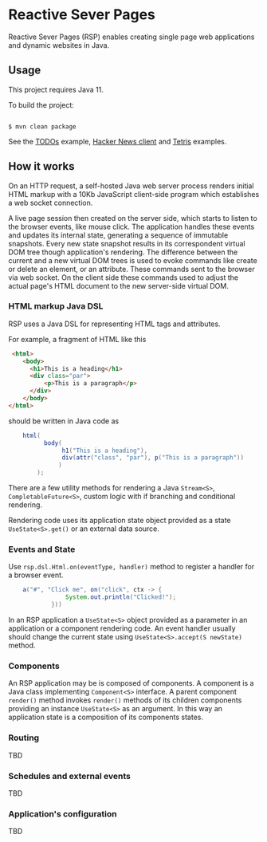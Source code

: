 # Reactive Sever Pages

Reactive Sever Pages (RSP) enables creating single page web applications and dynamic websites in Java.

## Usage

This project requires Java 11. 

To build the project:

```

$ mvn clean package

```

See the [TODOs](https://github.com/vadimv/reactive-server-pages/blob/master/src/main/java/rsp/examples/todos/JettyTodos.java) example,
[Hacker News client](https://github.com/vadimv/reactive-server-pages/blob/master/src/main/java/rsp/examples/hnapi/JettyHn.java)
and [Tetris](https://github.com/vadimv/reactive-server-pages/blob/master/src/main/java/rsp/examples/tetris/Tetris.java) examples.

## How it works

On an HTTP request, a self-hosted Java web server process renders initial HTML markup with a 10Kb JavaScript client-side program which establishes a web socket connection. 

A live page session then created on the server side, which starts to listen to the browser events, like mouse click. 
The application handles these events and updates its internal state, generating a sequence of immutable snapshots. 
Every new state snapshot results in its correspondent virtual DOM tree though application's rendering. 
The difference between the current and a new virtual DOM trees is used to evoke commands like create or delete an element,
or an attribute. These commands sent to the browser via web socket.
On the client side these commands used to adjust the actual page's HTML document to the new server-side virtual DOM.


### HTML markup Java DSL

RSP uses a Java DSL for representing HTML tags and attributes.

For example, a fragment of HTML like this

```html
 <html>    
    <body>
      <h1>This is a heading</h1>
      <div class="par">
          <p>This is a paragraph</p>
      </div>
    </body>
</html> 
```

should be written in Java code as

```java
    html(
          body(
               h1("This is a heading"),
               div(attr("class", "par"), p("This is a paragraph"))
              ) 
        );
```

There are a few utility methods for rendering a Java ``Stream<S>``, ``CompletableFuture<S>``, custom logic with if branching
and conditional rendering.

Rendering code uses its application state object provided as a state ``UseState<S>.get()`` or an external data source. 

  
### Events and State

Use ``rsp.dsl.Html.on(eventType, handler)`` method to register a handler for a browser event.

```java
    a("#", "Click me", on("click", ctx -> {
                System.out.println("Clicked!");    
            }))
```
In an RSP application a ``UseState<S>`` object provided as a parameter in an application or a component rendering code. 
An event handler usually should change the current state using ``UseState<S>.accept(S newState)`` method.

### Components

An RSP application may be is composed of components. A component is a Java class implementing ``Component<S>`` interface.
A parent component ``render()`` method invokes ``render()`` methods of its children components
providing an instance ``UseState<S>`` as an argument. 
In this way an application state is a composition of its components states.



### Routing

TBD

### Schedules and external events

TBD

### Application's configuration

TBD
   